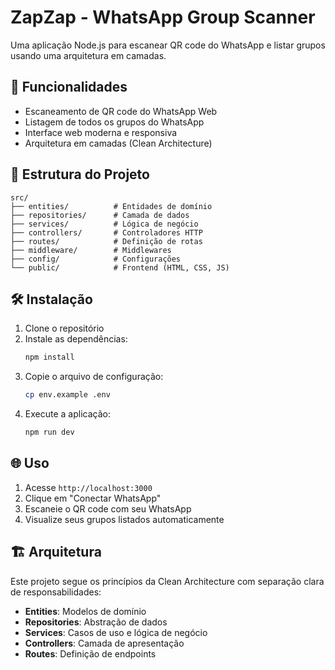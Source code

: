 # ZapZap - WhatsApp Group Scanner

Uma aplicação Node.js para escanear QR code do WhatsApp e listar grupos usando uma arquitetura em camadas.

## 🚀 Funcionalidades

- Escaneamento de QR code do WhatsApp Web
- Listagem de todos os grupos do WhatsApp
- Interface web moderna e responsiva
- Arquitetura em camadas (Clean Architecture)

## 📁 Estrutura do Projeto

```
src/
├── entities/          # Entidades de domínio
├── repositories/      # Camada de dados
├── services/          # Lógica de negócio
├── controllers/       # Controladores HTTP
├── routes/            # Definição de rotas
├── middleware/        # Middlewares
├── config/            # Configurações
└── public/            # Frontend (HTML, CSS, JS)
```

## 🛠️ Instalação

1. Clone o repositório
2. Instale as dependências:
   ```bash
   npm install
   ```
3. Copie o arquivo de configuração:
   ```bash
   cp env.example .env
   ```
4. Execute a aplicação:
   ```bash
   npm run dev
   ```

## 🌐 Uso

1. Acesse `http://localhost:3000`
2. Clique em "Conectar WhatsApp"
3. Escaneie o QR code com seu WhatsApp
4. Visualize seus grupos listados automaticamente

## 🏗️ Arquitetura

Este projeto segue os princípios da Clean Architecture com separação clara de responsabilidades:

- **Entities**: Modelos de domínio
- **Repositories**: Abstração de dados
- **Services**: Casos de uso e lógica de negócio
- **Controllers**: Camada de apresentação
- **Routes**: Definição de endpoints